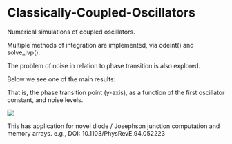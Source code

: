 # Classically-Coupled-Oscillators
Numerical simulations of coupled oscillators.

Multiple methods of integration are implemented, via odeint() and solve_ivp().

The problem of noise in relation to phase transition is also explored.

Below we see one of the main results:

That is, the phase transition point (y-axis),
as a function of the first oscillator constant, and noise levels.

![](phaseTransition.gif)

This has application for novel diode / Josephson junction computation and memory arrays.
e.g., DOI: 10.1103/PhysRevE.94.052223
